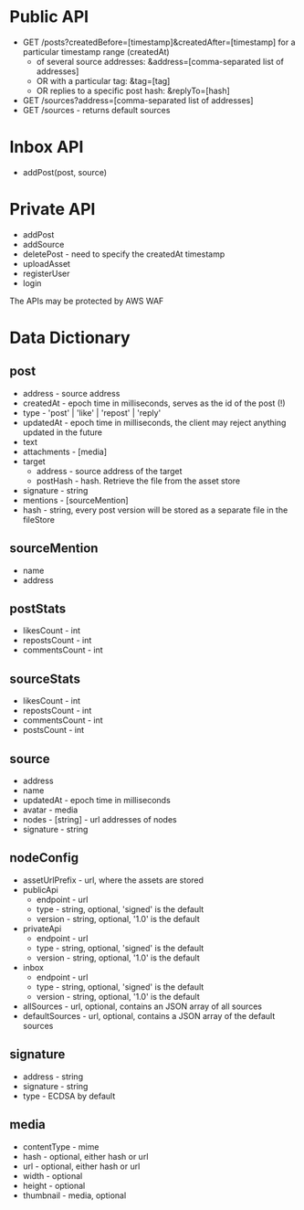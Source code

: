 # Public API

- GET /posts?createdBefore=[timestamp]&createdAfter=[timestamp] for a particular timestamp range (createdAt)
  - of several source addresses: &address=[comma-separated list of addresses]
  - OR with a particular tag: &tag=[tag]
  - OR replies to a specific post hash: &replyTo=[hash]
- GET /sources?address=[comma-separated list of addresses]
- GET /sources - returns default sources

# Inbox API
- addPost(post, source)

# Private API
- addPost
- addSource
- deletePost - need to specify the createdAt timestamp
- uploadAsset
- registerUser
- login

The APIs may be protected by AWS WAF

# Data Dictionary

## post
* address - source address
* createdAt - epoch time in milliseconds, serves as the id of the post (!)
* type - 'post' | 'like' | 'repost' | 'reply'
* updatedAt - epoch time in milliseconds, the client may reject anything updated in the future
* text
* attachments - [media]
* target
  * address - source address of the target
  * postHash - hash. Retrieve the file from the asset store
* signature - string 
* mentions - [sourceMention]
* hash - string, every post version will be stored as a separate file in the fileStore

## sourceMention
* name
* address

## postStats
* likesCount - int
* repostsCount - int
* commentsCount - int

## sourceStats
* likesCount - int
* repostsCount - int
* commentsCount - int
* postsCount - int

## source
* address
* name
* updatedAt - epoch time in milliseconds
* avatar - media
* nodes - [string] - url addresses of nodes
* signature - string

## nodeConfig
* assetUrlPrefix - url, where the assets are stored
* publicApi
  * endpoint - url
  * type - string, optional, 'signed' is the default
  * version -  string, optional, '1.0' is the default
* privateApi
  * endpoint - url
  * type - string, optional, 'signed' is the default
  * version -  string, optional, '1.0' is the default
* inbox
  * endpoint - url
  * type - string, optional, 'signed' is the default
  * version -  string, optional, '1.0' is the default
* allSources - url, optional, contains an JSON array of all sources
* defaultSources - url, optional, contains a JSON array of the default sources

## signature
* address - string
* signature - string
* type - ECDSA by default

## media
* contentType - mime
* hash - optional, either hash or url
* url - optional, either hash or url
* width - optional
* height - optional
* thumbnail - media, optional


